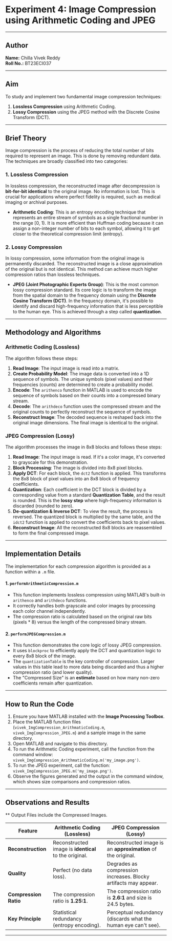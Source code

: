 # Experiment 4: Image Compression using Arithmetic Coding and JPEG
---
## Author
**Name:** Chilla Vivek Reddy<br>
**Roll No.:** BT23ECI037

---

## Aim

To study and implement two fundamental image compression techniques:
1.  **Lossless Compression** using Arithmetic Coding.
2.  **Lossy Compression** using the JPEG method with the Discrete Cosine Transform (DCT).

---

## Brief Theory

Image compression is the process of reducing the total number of bits required to represent an image. This is done by removing redundant data. The techniques are broadly classified into two categories:

### 1. Lossless Compression
In lossless compression, the reconstructed image after decompression is **bit-for-bit identical** to the original image. No information is lost. This is crucial for applications where perfect fidelity is required, such as medical imaging or archival purposes.

* **Arithmetic Coding**: This is an entropy encoding technique that represents an entire stream of symbols as a single fractional number in the range [0, 1). It is more efficient than Huffman coding because it can assign a non-integer number of bits to each symbol, allowing it to get closer to the theoretical compression limit (entropy).

### 2. Lossy Compression
In lossy compression, some information from the original image is permanently discarded. The reconstructed image is a close approximation of the original but is not identical. This method can achieve much higher compression ratios than lossless techniques.

* **JPEG (Joint Photographic Experts Group)**: This is the most common lossy compression standard. Its core logic is to transform the image from the spatial domain to the frequency domain using the **Discrete Cosine Transform (DCT)**. In the frequency domain, it's possible to identify and discard high-frequency information that is less perceptible to the human eye. This is achieved through a step called **quantization**.

---

## Methodology and Algorithms

### Arithmetic Coding (Lossless)
The algorithm follows these steps:
1.  **Read Image**: The input image is read into a matrix.
2.  **Create Probability Model**: The image data is converted into a 1D sequence of symbols. The unique symbols (pixel values) and their frequencies (counts) are determined to create a probability model.
3.  **Encode**: The `arithenco` function in MATLAB is used to encode the sequence of symbols based on their counts into a compressed binary stream.
4.  **Decode**: The `arithdeco` function uses the compressed stream and the original counts to perfectly reconstruct the sequence of symbols.
5.  **Reconstruct Image**: The decoded sequence is reshaped back into the original image dimensions. The final image is identical to the original.

### JPEG Compression (Lossy)
The algorithm processes the image in 8x8 blocks and follows these steps:
1.  **Read Image**: The input image is read. If it's a color image, it's converted to grayscale for this demonstration.
2.  **Block Processing**: The image is divided into 8x8 pixel blocks.
3.  **Apply DCT**: For each block, the `dct2` function is applied. This transforms the 8x8 block of pixel values into an 8x8 block of frequency coefficients.
4.  **Quantization**: Each coefficient in the DCT block is divided by a corresponding value from a standard **Quantization Table**, and the result is rounded. This is the **lossy step** where high-frequency information is discarded (rounded to zero).
5.  **De-quantization & Inverse DCT**: To view the result, the process is reversed. The quantized block is multiplied by the same table, and the `idct2` function is applied to convert the coefficients back to pixel values.
6.  **Reconstruct Image**: All the reconstructed 8x8 blocks are reassembled to form the final compressed image.

---

## Implementation Details

The implementation for each compression algorithm is provided as a function within a `.m` file.

#### 1. `performArithmeticCompression.m`
* This function implements lossless compression using MATLAB's built-in `arithenco` and `arithdeco` functions.
* It correctly handles both grayscale and color images by processing each color channel independently.
* The compression ratio is calculated based on the original raw bits (pixels * 8) versus the length of the compressed binary stream.

#### 2. `performJPEGCompression.m`
* This function demonstrates the core logic of lossy JPEG compression.
* It uses `blockproc` to efficiently apply the DCT and quantization logic to every 8x8 block of the image.
* The `quantizationTable` is the key controller of compression. Larger values in this table lead to more data being discarded and thus a higher compression ratio (and lower quality).
* The "Compressed Size" is an **estimate** based on how many non-zero coefficients remain after quantization.

---

## How to Run the Code

1.  Ensure you have MATLAB installed with the **Image Processing Toolbox**.
2.  Place the MATLAB function files (`vivek_ImgCompression_ArithmaticCoding.m`, `vivek_ImgCompression_JPEG.m`) and a sample image in the same directory.
3.  Open MATLAB and navigate to this directory.
4.  To run the Arithmetic Coding experiment, call the function from the command window: `vivek_ImgCompression_ArithmaticCoding.m('my_image.png')`.
5.  To run the JPEG experiment, call the function: `vivek_ImgCompression_JPEG.m('my_image.png')`.
6.  Observe the figures generated and the output in the command window, which shows size comparisons and compression ratios.

---

## Observations and Results

** Output Files include the Compressed Images.

| Feature            | Arithmetic Coding (Lossless)                                  | JPEG Compression (Lossy)                                        |
| ------------------ | ------------------------------------------------------------- | --------------------------------------------------------------- |
| **Reconstruction** | Reconstructed image is **identical** to the original.         | Reconstructed image is an **approximation** of the original.    |
| **Quality** | Perfect (no data loss).                                       | Degrades as compression increases. Blocky artifacts may appear. |
| **Compression Ratio**| The compression ratio is **1.25:1**.                             | The compression ratio is **2.6:1** and size is 24.5 bytes.                               |
| **Key Principle** | Statistical redundancy (entropy encoding).                    | Perceptual redundancy (discards what the human eye can't see).  |

---
